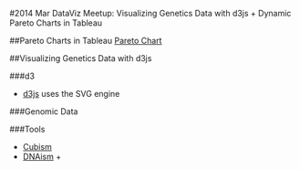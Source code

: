 #2014 Mar DataViz Meetup: Visualizing Genetics Data with d3js + Dynamic Pareto Charts in Tableau

##Pareto Charts in Tableau
[Pareto Chart](http://en.wikipedia.org/wiki/Pareto_chart)

##Visualizing Genetics Data with d3js

###d3
-  [d3js](http://d3js.org/) uses the SVG engine

###Genomic Data

###Tools

-  [Cubism](http://square.github.io/cubism/)
-  [DNAism](https://github.com/drio/dnaism)
    +  